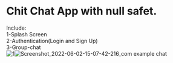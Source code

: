 # Chit Chat App with null safet.

Include: <br>
1-Splash Screen<br>
2-Authentication(Login and Sign Up)<br>
3-Group-chat<br>
![1](https://user-images.githubusercontent.com/94740513/172251600-c5856bef-2a78-4602-ab01-dc833e2057a4.jpg)![Screenshot_2022-06-02-15-07-42-216_com example chat](https://user-images.githubusercontent.com/94740513/172251632-6313c3c4-1315-424b-b436-bc5c78f6f439.jpg)
